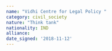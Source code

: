 ```yaml
---
name: "Vidhi Centre for Legal Policy "
category: civil_society
nature: "Think tank"
nationality: IND
alliance: 
date_signed: '2018-11-12'
---
```

    